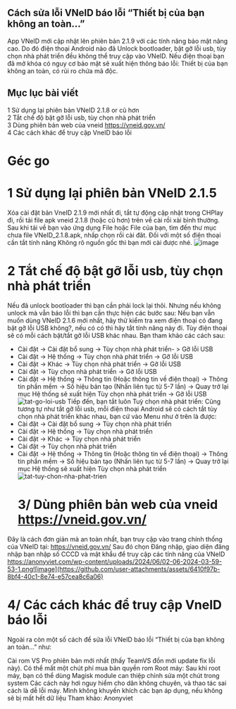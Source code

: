 ## Cách sửa lỗi VNeID báo lỗi “Thiết bị của bạn không an toàn…”
App  VNeID mới cập nhật lên phiên bản 2.1.9 với các tính năng bảo mật nâng cao. Do đó điện thoại Android nào đã Unlock bootloader, bật gỡ lỗi usb, tùy chọn nhà phát triển đều không thể truy cập vào VNeID. Nếu điện thoại bạn đã mở khóa có nguy cơ bảo mật sẽ xuất hiện thông báo lỗi: Thiết bị của bạn không an  toàn, có rủi ro chứa mã độc.
 ## Mục lục bài viết
1 Sử dụng lại phiên bản VNeID 2.1.8 or cũ hơn <br/>
2 Tắt chế độ bật gỡ lỗi usb, tùy chọn nhà phát triển<br/>
3 Dùng phiên bản web của vneid https://vneid.gov.vn/<br/>
4 Các cách khác để truy cập VneID báo lỗi<br/>
# Géc go <br/>
# 1 Sử dụng lại phiên bản VNeID 2.1.5
Xóa cài đặt bản VneID 2.1.9 mới nhất đi, tắt tự động cập nhật trong CHPlay đi, rồi tải file apk vneid 2.1.8 (hoặc cũ hơn) trên về cài rồi xài bình thường.
Sau khi tải về bạn vào ứng dụng File hoặc File của bạn, tìm đến thư mục chưa file VNeID_2.1.8.apk, nhấp chọn rồi cài đăt. Đối với một số điện thoại cần tắt tính năng Không rõ nguồn gốc thì bạn mới cài được nhé.
![image](https://github.com/user-attachments/assets/aa7bacf9-70d9-484c-a625-1911b3482071)

# 2 Tắt chế độ bật gỡ lỗi usb, tùy chọn nhà phát triển
Nếu đã unlock bootloader thì bạn cần phải lock lại thôi. Nhưng nếu không unlock mà vẫn báo lỗi thì bạn cần thực hiện các bước sau:
Nếu bạn vẫn muốn dùng VNeID 2.1.6 mới nhất, hãy thử kiểm tra xem điện thoại có đang bật gỡ lỗi USB không?, nếu có có thì hãy tắt tính năng này đi. Tùy điện thoại sẽ có mỗi cách bật/tắt gỡ lỗi USB khác nhau. Bạn tham khảo các cách sau:
+ Cài đặt -> Cài đặt bổ sung -> Tùy chọn nhà phát triển- > Gỡ lỗi USB
+ Cài đặt -> Hệ thống -> Tùy chọn nhà phát triển -> Gỡ lỗi USB
+ Cài đặt -> Khác -> Tùy chọn nhà phát triển -> Gỡ lỗi USB
+ Cài đặt -> Tùy chọn nhà phát triển -> Gỡ lỗi USB
+ Cài đặt -> Hệ thống -> Thông tin (Hoặc thông tin về điện thoại) -> Thông tin phần mềm -> Số hiệu bản tạo (Nhấn liên tục từ 5-7 lần) -> Quay trở lại mục Hệ thống sẽ xuất hiện Tùy chọn nhà phát triển -> Gỡ lỗi USB
  ![tat-go-loi-usb](https://github.com/user-attachments/assets/8426d862-a34a-45f9-81c9-f2be4f04d60f)
  Tiếp đến, bạn tắt luôn Tuỳ chọn nhà phát triển:
Cũng tương tự như tắt gỡ lỗi usb, mỗi điện thoại Android sẽ có cách tắt tùy chọn nhà phát triển khác nhau, bạn cứ vào Menu như ở trên là được:
+ Cài đặt -> Cài đặt bổ sung -> Tùy chọn nhà phát triển
+ Cài đặt -> Hệ thống -> Tùy chọn nhà phát triển
+ Cài đặt -> Khác -> Tùy chọn nhà phát triển
+ Cài đặt -> Tùy chọn nhà phát triển
+ Cài đặt -> Hệ thống -> Thông tin (Hoặc thông tin về điện thoại) -> Thông tin phần mềm -> Số hiệu bản tạo (Nhấn liên tục từ 5-7 lần) -> Quay trở lại mục Hệ thống sẽ xuất hiện Tùy chọn nhà phát triển
  ![tat-tuy-chon-nha-phat-trien](https://github.com/user-attachments/assets/0ba3eaf2-9f9f-4fb8-afd9-a4333ba02c7c)
  # 3/ Dùng phiên bản web của vneid https://vneid.gov.vn/
Đây là cách đơn giản mà an toàn nhất, bạn truy cập vào trang chính thống của  VNeID tại: https://vneid.gov.vn/
Sau đó chọn Đăng nhập, giao diện đăng nhập bạn nhập số CCCD và mật khẩu để truy cập các tính năng của VNeID
https://anonyviet.com/wp-content/uploads/2024/06/02-06-2024-03-59-53-1.png![image](https://github.com/user-attachments/assets/6410f97b-8bf4-40c1-8e74-e57cea8c6a06)
# 4/ Các cách khác để truy cập VneID báo lỗi
Ngoài ra còn một số cách để  sửa lỗi VNeID báo lỗi “Thiết bị của bạn không an toàn…” như:

Cài rom VS Pro phiên bản mới nhất (thấy TeamVS đồn mới update fix lỗi này). Có thể mất một chút phí mua bản quyền rom
Root máy: Sau khi root máy, bạn có thể dùng Magisk module can thiệp chỉnh sửa một chút trong system
Các cách này hơi nguy hiểm cho dân không chuyên, và thao tác sai cách là dễ lỗi máy.  Mình không khuyến khích các bạn áp dụng, nếu không sẽ bị mất hết dữ liệu
Tham khảo: Anonyviet

